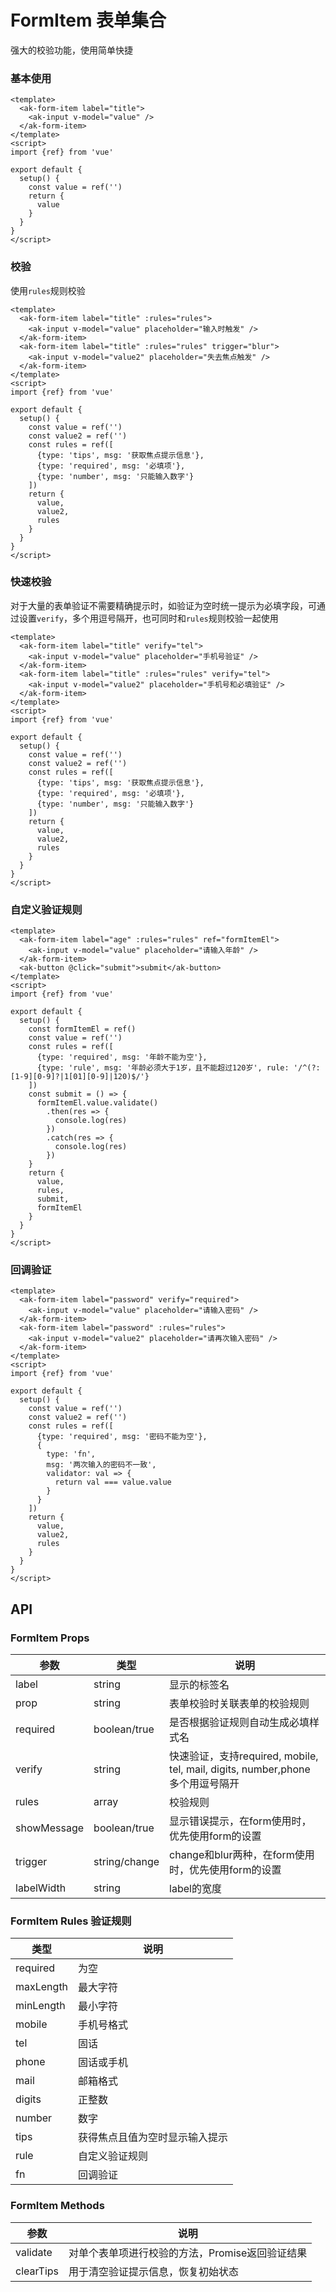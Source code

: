 <!-- Created by 337547038 on 2021/6/18 0018. -->

# FormItem 表单集合
强大的校验功能，使用简单快捷

### 基本使用

```vue demo
<template>
  <ak-form-item label="title">
    <ak-input v-model="value" />
  </ak-form-item>
</template>
<script>
import {ref} from 'vue'

export default {
  setup() {
    const value = ref('')
    return {
      value
    }
  }
}
</script>
```

### 校验

使用`rules`规则校验

```vue demo
<template>
  <ak-form-item label="title" :rules="rules">
    <ak-input v-model="value" placeholder="输入时触发" />
  </ak-form-item>
  <ak-form-item label="title" :rules="rules" trigger="blur">
    <ak-input v-model="value2" placeholder="失去焦点触发" />
  </ak-form-item>
</template>
<script>
import {ref} from 'vue'

export default {
  setup() {
    const value = ref('')
    const value2 = ref('')
    const rules = ref([
      {type: 'tips', msg: '获取焦点提示信息'},
      {type: 'required', msg: '必填项'},
      {type: 'number', msg: '只能输入数字'}
    ])
    return {
      value,
      value2,
      rules
    }
  }
}
</script>

```

### 快速校验
对于大量的表单验证不需要精确提示时，如验证为空时统一提示为必填字段，可通过设置`verify`，多个用逗号隔开，也可同时和`rules`规则校验一起使用

```vue demo
<template>
  <ak-form-item label="title" verify="tel">
    <ak-input v-model="value" placeholder="手机号验证" />
  </ak-form-item>
  <ak-form-item label="title" :rules="rules" verify="tel">
    <ak-input v-model="value2" placeholder="手机号和必填验证" />
  </ak-form-item>
</template>
<script>
import {ref} from 'vue'

export default {
  setup() {
    const value = ref('')
    const value2 = ref('')
    const rules = ref([
      {type: 'tips', msg: '获取焦点提示信息'},
      {type: 'required', msg: '必填项'},
      {type: 'number', msg: '只能输入数字'}
    ])
    return {
      value,
      value2,
      rules
    }
  }
}
</script>

```

### 自定义验证规则
```vue demo
<template>
  <ak-form-item label="age" :rules="rules" ref="formItemEl">
    <ak-input v-model="value" placeholder="请输入年龄" />
  </ak-form-item>
  <ak-button @click="submit">submit</ak-button>
</template>
<script>
import {ref} from 'vue'

export default {
  setup() {
    const formItemEl = ref()
    const value = ref('')
    const rules = ref([
      {type: 'required', msg: '年龄不能为空'},
      {type: 'rule', msg: '年龄必须大于1岁，且不能超过120岁', rule: '/^(?:[1-9][0-9]?|1[01][0-9]|120)$/'}
    ])
    const submit = () => {
      formItemEl.value.validate()
        .then(res => {
          console.log(res)
        })
        .catch(res => {
          console.log(res)
        })
    }
    return {
      value,
      rules,
      submit,
      formItemEl
    }
  }
}
</script>
```

### 回调验证
```vue demo
<template>
  <ak-form-item label="password" verify="required">
    <ak-input v-model="value" placeholder="请输入密码" />
  </ak-form-item>
  <ak-form-item label="password" :rules="rules">
    <ak-input v-model="value2" placeholder="请再次输入密码" />
  </ak-form-item>
</template>
<script>
import {ref} from 'vue'

export default {
  setup() {
    const value = ref('')
    const value2 = ref('')
    const rules = ref([
      {type: 'required', msg: '密码不能为空'},
      {
        type: 'fn',
        msg: '两次输入的密码不一致',
        validator: val => {
          return val === value.value
        }
      }
    ])
    return {
      value,
      value2,
      rules
    }
  }
}
</script>

```

## API

### FormItem Props
|参数|类型|说明|
|-|-|-|
|label          | string         |显示的标签名|
|prop           | string         |表单校验时关联表单的校验规则|
|required       | boolean/true   |是否根据验证规则自动生成必填样式名|
|verify         | string         |快速验证，支持required, mobile, tel, mail, digits, number,phone 多个用逗号隔开|
|rules          | array          |校验规则|
|showMessage    | boolean/true   |显示错误提示，在form使用时，优先使用form的设置|
|trigger        | string/change  |change和blur两种，在form使用时，优先使用form的设置|
|labelWidth     | string         |label的宽度|

### FormItem Rules 验证规则
|类型|说明|
|-|-|
|required       |为空|
|maxLength      |最大字符|
|minLength      |最小字符|
|mobile         |手机号格式|
|tel            |固话|
|phone          |固话或手机|
|mail           |邮箱格式|
|digits         |正整数|
|number         |数字|
|tips           |获得焦点且值为空时显示输入提示|
|rule           |自定义验证规则|
|fn             |回调验证|

### FormItem Methods
|参数|说明|
|-|-|
|validate       |对单个表单项进行校验的方法，Promise返回验证结果|
|clearTips      |用于清空验证提示信息，恢复初始状态|

